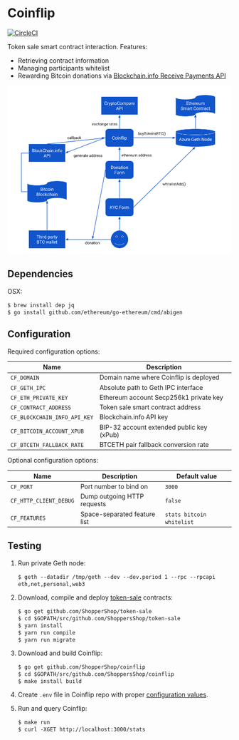 # Coinflip

[![CircleCI](https://circleci.com/gh/ShoppersShop/coinflip.svg?style=svg&circle-token=804bc203f4671e3d5bca41a1f207f508677e5bb2)](https://circleci.com/gh/ShoppersShop/coinflip)

Token sale smart contract interaction. Features:

* Retrieving contract information
* Managing participants whitelist
* Rewarding Bitcoin donations via [Blockchain.info Receive Payments API](https://blockchain.info/api/api_receive)

![Coinflip workflow](media/workflow.png?raw=true "Coinflip workflow")

## Dependencies

OSX:

    $ brew install dep jq
    $ go install github.com/ethereum/go-ethereum/cmd/abigen

## Configuration

Required configuration options:

| Name                         | Description                               |
|------------------------------|-------------------------------------------|
| `CF_DOMAIN`                  | Domain name where Coinflip is deployed    |
| `CF_GETH_IPC`                | Absolute path to Geth IPC interface       |
| `CF_ETH_PRIVATE_KEY`         | Ethereum account Secp256k1 private key    |
| `CF_CONTRACT_ADDRESS`        | Token sale smart contract address         |
| `CF_BLOCKCHAIN_INFO_API_KEY` | Blockchain.info API key                   |
| `CF_BITCOIN_ACCOUNT_XPUB`    | BIP-32 account extended public key (xPub) |
| `CF_BTCETH_FALLBACK_RATE`    | BTCETH pair fallback conversion rate      |

Optional configuration options:

| Name                   | Description                  | Default value             |
|------------------------|------------------------------|---------------------------|
| `CF_PORT`              | Port number to bind on       | `3000`                    |
| `CF_HTTP_CLIENT_DEBUG` | Dump outgoing HTTP requests  | `false`                   |
| `CF_FEATURES`          | Space-separated feature list | `stats bitcoin whitelist` |

## Testing

1. Run private Geth node:

    ```
    $ geth --datadir /tmp/geth --dev --dev.period 1 --rpc --rpcapi eth,net,personal,web3
    ```

2. Download, compile and deploy [token-sale](github.com/ShopperShop/token-sale) contracts:

    ```
    $ go get github.com/ShopperShop/token-sale
    $ cd $GOPATH/src/github.com/ShoppersShop/token-sale
    $ yarn install
    $ yarn run compile
    $ yarn run migrate
    ```

3. Download and build Coinflip:

    ```
    $ go get github.com/ShopperShop/coinflip
    $ cd $GOPATH/src/github.com/ShoppersShop/coinflip
    $ make install build
    ```

4. Create `.env` file in Coinflip repo with proper [configuration values](#configuration).

5. Run and query Coinflip:

    ```
    $ make run
    $ curl -XGET http://localhost:3000/stats
    ```
